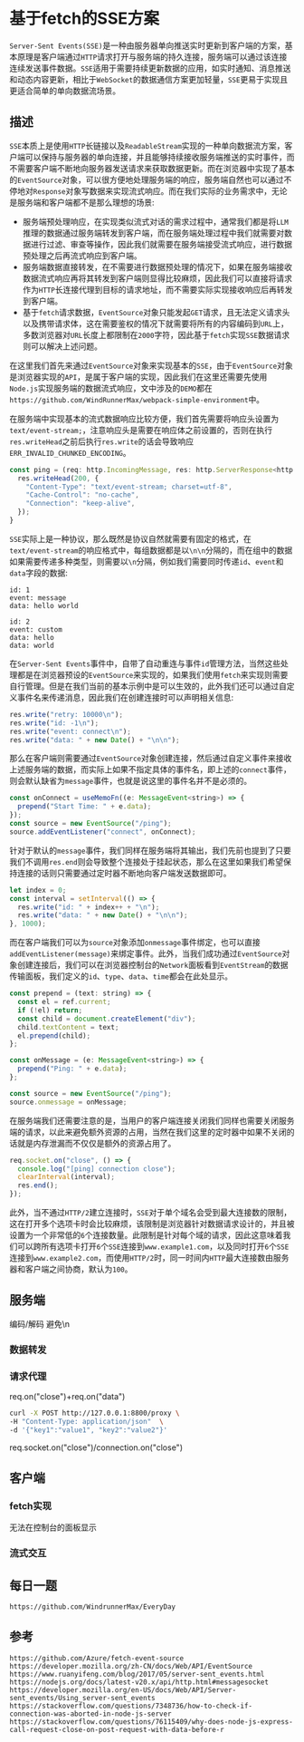 # 基于fetch的SSE方案
`Server-Sent Events(SSE)`是一种由服务器单向推送实时更新到客户端的方案，基本原理是客户端通过`HTTP`请求打开与服务端的持久连接，服务端可以通过该连接连续发送事件数据。`SSE`适用于需要持续更新数据的应用，如实时通知、消息推送和动态内容更新，相比于`WebSocket`的数据通信方案更加轻量，`SSE`更易于实现且更适合简单的单向数据流场景。

## 描述
`SSE`本质上是使用`HTTP`长链接以及`ReadableStream`实现的一种单向数据流方案，客户端可以保持与服务器的单向连接，并且能够持续接收服务端推送的实时事件，而不需要客户端不断地向服务器发送请求来获取数据更新。而在浏览器中实现了基本的`EventSource`对象，可以很方便地处理服务端的响应，服务端自然也可以通过不停地对`Response`对象写数据来实现流式响应。而在我们实际的业务需求中，无论是服务端和客户端都不是那么理想的场景:

* 服务端预处理响应，在实现类似流式对话的需求过程中，通常我们都是将`LLM`推理的数据通过服务端转发到客户端，而在服务端处理过程中我们就需要对数据进行过滤、审查等操作，因此我们就需要在服务端接受流式响应，进行数据预处理之后再流式响应到客户端。
* 服务端数据直接转发，在不需要进行数据预处理的情况下，如果在服务端接收数据流式响应再将其转发到客户端则显得比较麻烦，因此我们可以直接将请求作为`HTTP`长连接代理到目标的请求地址，而不需要实际实现接收响应后再转发到客户端。
* 基于`fetch`请求数据，`EventSource`对象只能发起`GET`请求，且无法定义请求头以及携带请求体，这在需要鉴权的情况下就需要将所有的内容编码到`URL`上，多数浏览器对`URL`长度上都限制在`2000`字符，因此基于`fetch`实现`SSE`数据请求则可以解决上述问题。

在这里我们首先来通过`EventSource`对象来实现基本的`SSE`，由于`EventSource`对象是浏览器实现的`API`，是属于客户端的实现，因此我们在这里还需要先使用`Node.js`实现服务端的数据流式响应，文中涉及的`DEMO`都在`https://github.com/WindRunnerMax/webpack-simple-environment`中。

在服务端中实现基本的流式数据响应比较方便，我们首先需要将响应头设置为`text/event-stream;`，注意响应头是需要在响应体之前设置的，否则在执行`res.writeHead`之前后执行`res.write`的话会导致响应`ERR_INVALID_CHUNKED_ENCODING`。

```js
const ping = (req: http.IncomingMessage, res: http.ServerResponse<http.IncomingMessage>) => {
  res.writeHead(200, {
    "Content-Type": "text/event-stream; charset=utf-8",
    "Cache-Control": "no-cache",
    "Connection": "keep-alive",
  });
}
```

`SSE`实际上是一种协议，那么既然是协议自然就需要有固定的格式，在`text/event-stream`的响应格式中，每组数据都是以`\n\n`分隔的，而在组中的数据如果需要传递多种类型，则需要以`\n`分隔，例如我们需要同时传递`id`、`event`和`data`字段的数据:

```plain
id: 1
event: message
data: hello world

id: 2
event: custom
data: hello
data: world
```

在`Server-Sent Events`事件中，自带了自动重连与事件`id`管理方法，当然这些处理都是在浏览器预设的`EventSource`来实现的，如果我们使用`fetch`来实现则需要自行管理。但是在我们当前的基本示例中是可以生效的，此外我们还可以通过自定义事件名来传递消息，因此我们在创建连接时可以声明相关信息:

```js
res.write("retry: 10000\n");
res.write("id: -1\n");
res.write("event: connect\n");
res.write("data: " + new Date() + "\n\n");
```

那么在客户端则需要通过`EventSource`对象创建连接，然后通过自定义事件来接收上述服务端的数据，而实际上如果不指定具体的事件名，即上述的`connect`事件，则会默认缺省为`message`事件，也就是说这里的事件名并不是必须的。

```js
const onConnect = useMemoFn((e: MessageEvent<string>) => {
  prepend("Start Time: " + e.data);
});
const source = new EventSource("/ping");
source.addEventListener("connect", onConnect);
```

针对于默认的`message`事件，我们同样在服务端将其输出，我们先前也提到了只要我们不调用`res.end`则会导致整个连接处于挂起状态，那么在这里如果我们希望保持连接的话则只需要通过定时器不断地向客户端发送数据即可。

```js
let index = 0;
const interval = setInterval(() => {
  res.write("id: " + index++ + "\n");
  res.write("data: " + new Date() + "\n\n");
}, 1000);
```

而在客户端我们可以为`source`对象添加`onmessage`事件绑定，也可以直接`addEventListener(message)`来绑定事件。此外，当我们成功通过`EventSource`对象创建连接后，我们可以在浏览器控制台的`Network`面板看到`EventStream`的数据传输面板，我们定义的`id`、`type`、`data`、`time`都会在此处显示。

```js
const prepend = (text: string) => {
  const el = ref.current;
  if (!el) return;
  const child = document.createElement("div");
  child.textContent = text;
  el.prepend(child);
};

const onMessage = (e: MessageEvent<string>) => {
  prepend("Ping: " + e.data);
};

const source = new EventSource("/ping");
source.onmessage = onMessage;
```

在服务端我们还需要注意的是，当用户的客户端连接关闭我们同样也需要关闭服务端的请求，以此来避免额外资源的占用，当然在我们这里的定时器中如果不关闭的话就是内存泄漏而不仅仅是额外的资源占用了。

```js
req.socket.on("close", () => {
  console.log("[ping] connection close");
  clearInterval(interval);
  res.end();
});
```

此外，当不通过`HTTP/2`建立连接时，`SSE`对于单个域名会受到最大连接数的限制，这在打开多个选项卡时会比较麻烦，该限制是浏览器针对数据请求设计的，并且被设置为一个非常低的`6`个连接数量。此限制是针对每个域的请求，因此这意味着我们可以跨所有选项卡打开`6`个`SSE`连接到`www.example1.com`，以及同时打开`6`个`SSE`连接到`www.example2.com`，而使用`HTTP/2`时，同一时间内`HTTP`最大连接数由服务器和客户端之间协商，默认为`100`。

## 服务端

编码/解码 避免\n

### 数据转发

### 请求代理


req.on("close")+req.on("data") 

```bash
curl -X POST http://127.0.0.1:8800/proxy \
-H "Content-Type: application/json"  \
-d '{"key1":"value1", "key2":"value2"}'
```

req.socket.on("close")/connection.on("close")


## 客户端

### fetch实现

无法在控制台的面板显示

### 流式交互



## 每日一题

```
https://github.com/WindrunnerMax/EveryDay
```

## 参考

```
https://github.com/Azure/fetch-event-source
https://developer.mozilla.org/zh-CN/docs/Web/API/EventSource
https://www.ruanyifeng.com/blog/2017/05/server-sent_events.html
https://nodejs.org/docs/latest-v20.x/api/http.html#messagesocket
https://developer.mozilla.org/en-US/docs/Web/API/Server-sent_events/Using_server-sent_events
https://stackoverflow.com/questions/7348736/how-to-check-if-connection-was-aborted-in-node-js-server
https://stackoverflow.com/questions/76115409/why-does-node-js-express-call-request-close-on-post-request-with-data-before-r
```
